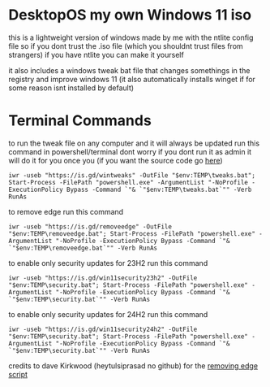 # DesktopOS my own Windows 11 iso 

this is a lightweight version of windows made by me with the ntlite config file so if you dont trust the .iso file (which you shouldnt trust files from strangers) if you have ntlite you can make it yourself

it also includes a windows tweak bat file that changes somethings in the registry and improve windows 11 (it also automatically installs winget if for some reason isnt installed by default)

# Terminal Commands
to run the tweak file on any computer and it will always be updated run this command in powershell/terminal dont worry if you dont run it as admin it will do it for you once you (if you want the source code go [here](https://raw.githubusercontent.com/Panos0210/DesktopOS/refs/heads/main/All%20Tweaks.bat))
```
iwr -useb "https://is.gd/wintweaks" -OutFile "$env:TEMP\tweaks.bat"; Start-Process -FilePath "powershell.exe" -ArgumentList "-NoProfile -ExecutionPolicy Bypass -Command `"& `"$env:TEMP\tweaks.bat`"" -Verb RunAs
```

to remove edge run this command
```
iwr -useb "https://is.gd/removeedge" -OutFile "$env:TEMP\removeedge.bat"; Start-Process -FilePath "powershell.exe" -ArgumentList "-NoProfile -ExecutionPolicy Bypass -Command `"& `"$env:TEMP\removeedge.bat`"" -Verb RunAs
```

to enable only security updates for 23H2 run this command
```
iwr -useb "https://is.gd/win11security23h2" -OutFile "$env:TEMP\security.bat"; Start-Process -FilePath "powershell.exe" -ArgumentList "-NoProfile -ExecutionPolicy Bypass -Command `"& `"$env:TEMP\security.bat`"" -Verb RunAs
```

to enable only security updates for 24H2 run this command
```
iwr -useb "https://is.gd/win11security24h2" -OutFile "$env:TEMP\security.bat"; Start-Process -FilePath "powershell.exe" -ArgumentList "-NoProfile -ExecutionPolicy Bypass -Command `"& `"$env:TEMP\security.bat`"" -Verb RunAs
```

credits to dave Kirkwood (heytulsiprasad no github) for the [removing edge script](https://gist.github.com/heytulsiprasad/670b7451a1931cfd354c4813c74ac181)
